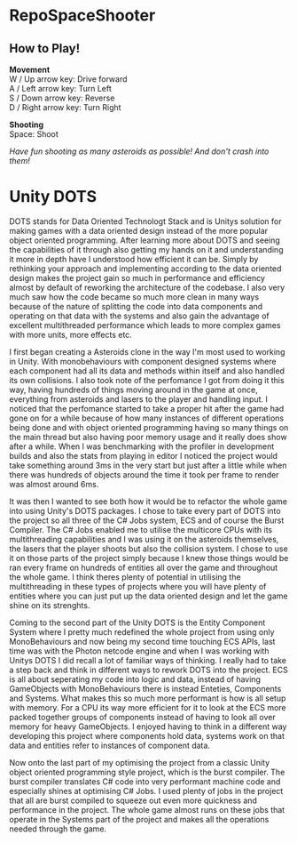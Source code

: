 # RepoSpaceShooter

## How to Play!
**Movement** <br>
W / Up arrow key: Drive forward <br>
A / Left arrow key: Turn Left   <br>
S / Down arrow key: Reverse     <br>
D / Right arrow key: Turn Right <br>

**Shooting**  <br>
Space: Shoot  <br>

*Have fun shooting as many asteroids as possible! And don't crash into them!*
<br>
# Unity DOTS
DOTS stands for Data Oriented Technologt Stack and is Unitys solution for making games with a data oriented design instead of the more popular object oriented programming. After learning more about DOTS and seeing the capabilities of it through also getting my hands on it and understanding it more in depth have I understood how efficient it can be. Simply by rethinking your approach and implementing according to the data oriented design makes the project gain so much in performance and efficiency almost by default of reworking the architecture of the codebase. I also very much saw how the code became so much more clean in many ways because of the nature of splitting the code into data components and operating on that data with the systems and also gain the advantage of excellent multithreaded performance which leads to more complex games with more units, more effects etc. <br>

I first began creating a Asteroids clone in the way I'm most used to working in Unity. With monobehaviours with component designed systems where each component had all its data and methods within itself and also handled its own collisions. I also took note of the perfomance I got from doing it this way, having hundreds of things moving around in the game at once, everything from asteroids and lasers to the player and handling input. I noticed that the perfomance started to take a proper hit after the game had gone on for a while because of how many instances of different operations being done and with object oriented programming having so many things on the main thread but also having poor memory usage and it really does show after a while. When I was benchmarking with the profiler in development builds and also the stats from playing in editor I noticed the project would take something around 3ms in the very start but just after a little while when there was hundreds of objects around the time it took per frame to render was almost around 6ms. <br>

It was then I wanted to see both how it would be to refactor the whole game into using Unity's DOTS packages. I chose to take every part of DOTS into the project so all three of the C# Jobs system, ECS and of course the Burst Compiler. The C# Jobs enabled me to utilise the multicore CPUs with its multithreading capabilities and I was using it on the asteroids themselves, the lasers that the player shoots but also the collision system. I chose to use it on those parts of the project simply because I knew those things would be ran every frame on hundreds of entities all over the game and throughout the whole game. I think theres plenty of potential in utilising the multithreading in these types of projects where you will have plenty of entities where you can just put up the data oriented design and let the game shine on its strenghts. <br>

Coming to the second part of the Unity DOTS is the Entity Component System where I pretty much redefined the whole project from using only MonoBehaviours and now being my second time touching ECS APIs, last time was with the Photon netcode engine and when I was working with Unitys DOTS I did recall a lot of familiar ways of thinking. I really had to take a step back and think in different ways to rework DOTS into the project. ECS is all about seperating my code into logic and data, instead of having GameObjects with MonoBehaviours there is instead Enteties, Components and Systems. What makes this so much more performant is how is all setup with memory. For a CPU its way more efficient for it to look at the ECS more packed together groups of components instead of having to look all over memory for heavy GameObjects. I enjoyed having to think in a different way developing this project where components hold data, systems work on that data and entities refer to instances of component data. <br>

Now onto the last part of my optimising the project from a classic Unity object oriented programming style project, which is the burst compiler. The burst compiler translates C# code into very performant machine code and especially shines at optimising C# Jobs. I used plenty of jobs in the project that all are burst compiled to squeeze out even more quickness and performance in the project. The whole game almost runs on these jobs that operate in the Systems part of the project and makes all the operations needed through the game.
